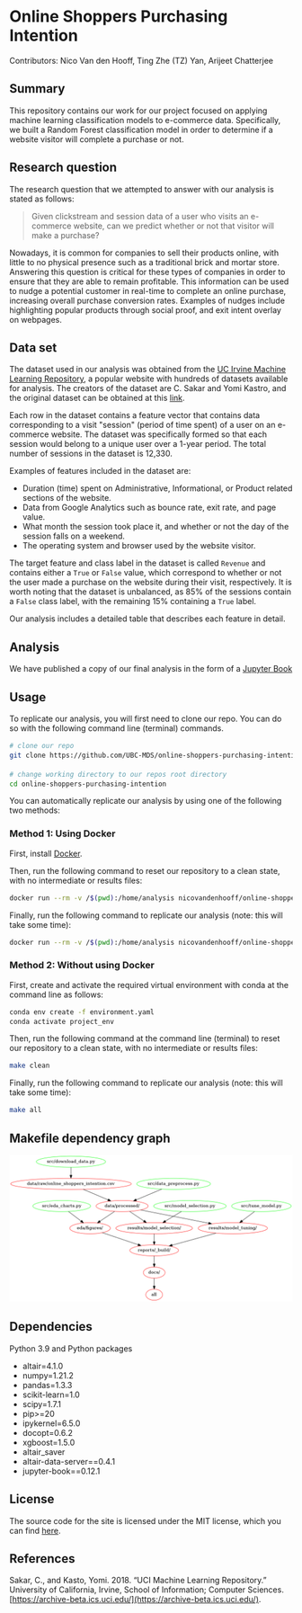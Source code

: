 
# Online Shoppers Purchasing Intention

Contributors: Nico Van den Hooff, Ting Zhe (TZ) Yan, Arijeet Chatterjee

## Summary

This repository contains our work for our project focused on applying machine learning classification models to e-commerce data. Specifically, we built a Random Forest classification model in order to determine if a website visitor will complete a purchase or not.

## Research question

The research question that we attempted to answer with our analysis is stated as follows:
> Given clickstream and session data of a user who visits an e-commerce website, can we predict whether or not that visitor will make a purchase?

Nowadays, it is common for companies to sell their products online, with little to no physical presence such as a traditional brick and mortar store. Answering this question is critical for these types of companies in order to ensure that they are able to remain profitable. This information can be used to nudge a potential customer in real-time to complete an online purchase, increasing overall purchase conversion rates. Examples of nudges include highlighting popular products through social proof, and exit intent overlay on webpages.

## Data set

The dataset used in our analysis was obtained from the [UC Irvine Machine Learning Repository](https://archive-beta.ics.uci.edu/), a popular website with hundreds of datasets available for analysis. The creators of the dataset are C. Sakar and Yomi Kastro, and the original dataset can be obtained at this [link](https://archive-beta.ics.uci.edu/ml/datasets/online+shoppers+purchasing+intention+dataset).

Each row in the dataset contains a feature vector that contains data corresponding to a visit "session" (period of time spent) of a user on an e-commerce website. The dataset was specifically formed so that each session would belong to a unique user over a 1-year period. The total number of sessions in the dataset is 12,330.

Examples of features included in the dataset are:

- Duration (time) spent on Administrative, Informational, or Product related sections of the website.
- Data from Google Analytics such as bounce rate, exit rate, and page value.
- What month the session took place it, and whether or not the day of the session falls on a weekend.
- The operating system and browser used by the website visitor.

The target feature and class label in the dataset is called `Revenue` and contains either a `True` or `False` value, which correspond to whether or not the user made a purchase on the website during their visit, respectively. It is worth noting that the dataset is unbalanced, as 85% of the sessions contain a `False` class label, with the remaining 15% containing a `True` label.

Our analysis includes a detailed table that describes each feature in detail.

## Analysis

We have published a copy of our final analysis in the form of a [Jupyter Book](https://ubc-mds.github.io/online-shoppers-purchasing-intention/intro.html)

## Usage

To replicate our analysis, you will first need to clone our repo.  You can do so with the following command line (terminal) commands.

```bash
# clone our repo
git clone https://github.com/UBC-MDS/online-shoppers-purchasing-intention.git

# change working directory to our repos root directory
cd online-shoppers-purchasing-intention
```

You can automatically replicate our analysis by using one of the following two methods:

### Method 1: Using Docker

First, install [Docker](https://www.docker.com/get-started).

Then, run the following command to reset our repository to a clean state, with no intermediate or results files:

```bash
docker run --rm -v /$(pwd):/home/analysis nicovandenhooff/online-shoppers-purchasing-intention:latest make -C /home/analysis clean
```

Finally, run the following command to replicate our analysis (note: this will take some time):

```bash
docker run --rm -v /$(pwd):/home/analysis nicovandenhooff/online-shoppers-purchasing-intention:latest make -C /home/analysis all
```

### Method 2: Without using Docker

First, create and activate the required virtual environment with conda at the command line as follows:

```bash
conda env create -f environment.yaml
conda activate project_env
```

Then, run the following command at the command line (terminal) to reset our repository to a clean state, with no intermediate or results files:

```bash
make clean
```

Finally, run the following command to replicate our analysis (note: this will take some time):

```bash
make all
```

## Makefile dependency graph

![Makefile_graph](Makefile.png)

## Dependencies

Python 3.9 and Python packages

- altair=4.1.0
- numpy=1.21.2
- pandas=1.3.3
- scikit-learn=1.0
- scipy=1.7.1
- pip>=20
- ipykernel=6.5.0
- docopt=0.6.2
- xgboost=1.5.0
- altair_saver
- altair-data-server==0.4.1
- jupyter-book==0.12.1

## License

The source code for the site is licensed under the MIT license, which you can find [here](https://github.com/UBC-MDS/online-shoppers-purchasing-intention/blob/main/LICENSE).

## References

Sakar, C., and Kasto, Yomi. 2018. “UCI Machine Learning Repository.” University of California, Irvine, School of Information; Computer Sciences. [https://archive-beta.ics.uci.edu/](https://archive-beta.ics.uci.edu/).
